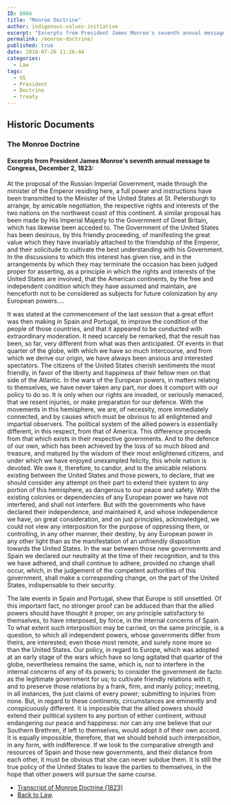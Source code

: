 ```yaml
---
ID: 8866
title: "Monroe Doctrine"
author: indigenous-values-initiative
excerpt: "Excerpts from President James Monroe's seventh annual message to Congress, December 2, 1823."
permalink: /monroe-doctrine/
published: true
date: 2018-07-26 11:26:44
categories:
  - Law
tags:
  - US
  - President
  - Doctrine
  - treaty
---
```

## Historic Documents
### The Monroe Doctrine

#### Excerpts from President James Monroe's seventh annual message to Congress, December 2, 1823:
At the proposal of the Russian Imperial Government, made through the minister of the Emperor residing here, a full power and instructions have been transmitted to the Minister of the United States at St. Petersburgh to arrange, by amicable negotiation, the respective rights and interests of the two nations on the northwest coast of this continent. A similar proposal has been made by His Imperial Majesty to the Government of Great Britain, which has likewise been acceded to. The Government of the United States has been desirous, by this friendly proceeding, of manifesting the great value which they have invariably attached to the friendship of the Emperor, and their solicitude to cultivate the best understanding with his Government. In the discussions to which this interest has given rise, and in the arrangements by which they may terminate the occasion has been judged proper for asserting, as a principle in which the rights and interests of the United States are involved, that the American continents, by the free and independent condition which they have assumed and maintain, are henceforth not to be considered as subjects for future colonization by any European powers....

It was stated at the commencement of the last session that a great effort was then making in Spain and Portugal, to improve the condition of the people of those countries, and that it appeared to be conducted with extraordinary moderation. It need scarcely be remarked, that the result has been, so far, very different from what was then anticipated. Of events in that quarter of the globe, with which we have so much intercourse, and from which we derive our origin, we have always been anxious and interested spectators. The citizens of the United States cherish sentiments the most friendly, in favor of the liberty and happiness of their fellow men on that side of the Atlantic. In the wars of the European powers, in matters relating to themselves, we have never taken any part, nor does it comport with our policy to do so. It is only when our rights are invaded, or seriously menaced, that we resent injuries, or make preparation for our defence. With the movements in this hemisphere, we are, of necessity, more immediately connected, and by causes which must be obvious to all enlightened and impartial observers. The political system of the allied powers is essentially different, in this respect, from that of America. This difference proceeds from that which exists in their respective governments. And to the defence of our own, which has been achieved by the loss of so much blood and treasure, and matured by the wisdom of their most enlightened citizens, and under which we have enjoyed unexampled felicity, this whole nation is devoted. We owe it, therefore, to candor, and to the amicable relations existing between the United States and those powers, to declare, that we should consider any attempt on their part to extend their system to any portion of this hemisphere, as dangerous to our peace and safety. With the existing colonies or dependencies of any European power we have not interfered, and shall not interfere. But with the governments who have declared their independence, and maintained it, and whose independence we have, on great consideration, and on just principles, acknowledged, we could not view any interposition for the purpose of oppressing them, or controlling, in any other manner, their destiny, by any European power in any other light than as the manifestation of an unfriendly disposition towards the United States. In the war between those new governments and Spain we declared our neutrality at the time of their recognition, and to this we have adhered, and shall continue to adhere, provided no change shall occur, which, in the judgement of the competent authorities of this government, shall make a corresponding change, on the part of the United States, indispensable to their security.

The late events in Spain and Portugal, shew that Europe is still unsettled. Of this important fact, no stronger proof can be adduced than that the allied powers should have thought it proper, on any principle satisfactory to themselves, to have interposed, by force, in the internal concerns of Spain. To what extent such interposition may be carried, on the same principle, is a question, to which all independent powers, whose governments differ from theirs, are interested; even those most remote, and surely none more so than the United States. Our policy, in regard to Europe, which was adopted at an early stage of the wars which have so long agitated that quarter of the globe, nevertheless remains the same, which is, not to interfere in the internal concerns of any of its powers; to consider the government de facto as the legitimate government for us; to cultivate friendly relations with it, and to preserve those relations by a frank, firm, and manly policy; meeting, in all instances, the just claims of every power; submitting to injuries from none. But, in regard to these continents, circumstances are eminently and conspicuously different. It is impossible that the allied powers should extend their political system to any portion of either continent, without endangering our peace and happiness: nor can any one believe that our Southern Brethren, if left to themselves, would adopt it of their own accord. It is equally impossible, therefore, that we should behold such interposition, in any form, with indifference. If we look to the comparative strength and resources of Spain and those new governments, and their distance from each other, it must be obvious that she can never subdue them. It is still the true policy of the United States to leave the parties to themselves, in the hope that other powers will pursue the same course.

- [Transcript of Monroe Doctrine (1823)](https://www.ourdocuments.gov/doc.php?flash=false&doc=23&page=transcript)
- [Back to Law](https://doctrineofdiscovery.org/law/).
